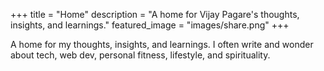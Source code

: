 +++
title = "Home"
description = "A home for Vijay Pagare's thoughts, insights, and learnings."
featured_image = "images/share.png"
+++

A home for my thoughts, insights, and learnings. I often write and wonder about tech, web dev, personal fitness, lifestyle, and spirituality.